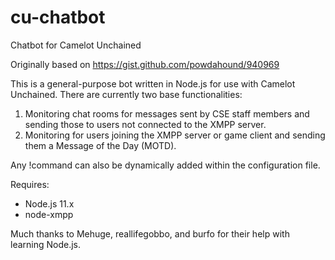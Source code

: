 # cu-chatbot
Chatbot for Camelot Unchained

Originally based on https://gist.github.com/powdahound/940969

This is a general-purpose bot written in Node.js for use with Camelot Unchained. There are currently two base functionalities:
 1. Monitoring chat rooms for messages sent by CSE staff members and sending those to users not connected to the XMPP server.
 2. Monitoring for users joining the XMPP server or game client and sending them a Message of the Day (MOTD).

Any !command can also be dynamically added within the configuration file.

Requires:
 - Node.js 11.x
 - node-xmpp

Much thanks to Mehuge, reallifegobbo, and burfo for their help with learning Node.js.
